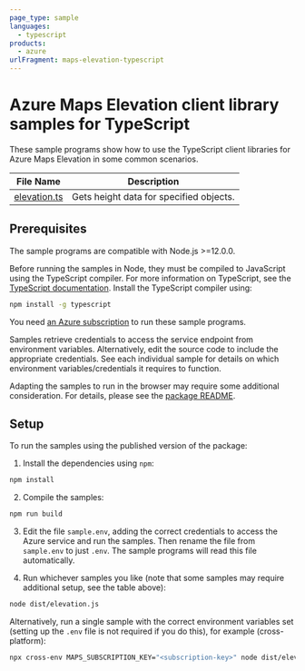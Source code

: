 ```yaml
---
page_type: sample
languages:
  - typescript
products:
  - azure
urlFragment: maps-elevation-typescript
---
```


# Azure Maps Elevation client library samples for TypeScript

These sample programs show how to use the TypeScript client libraries for Azure Maps Elevation in some common scenarios.

| **File Name**             | **Description**                         |
| ------------------------- | --------------------------------------- |
| [elevation.ts][elevation] | Gets height data for specified objects. |

## Prerequisites

The sample programs are compatible with Node.js >=12.0.0.

Before running the samples in Node, they must be compiled to JavaScript using the TypeScript compiler. For more information on TypeScript, see the [TypeScript documentation][typescript]. Install the TypeScript compiler using:

```bash
npm install -g typescript
```

You need [an Azure subscription][freesub] to run these sample programs.

Samples retrieve credentials to access the service endpoint from environment variables. Alternatively, edit the source code to include the appropriate credentials. See each individual sample for details on which environment variables/credentials it requires to function.

Adapting the samples to run in the browser may require some additional consideration. For details, please see the [package README][package].

## Setup

To run the samples using the published version of the package:

1. Install the dependencies using `npm`:

```bash
npm install
```

2. Compile the samples:

```bash
npm run build
```

3. Edit the file `sample.env`, adding the correct credentials to access the Azure service and run the samples. Then rename the file from `sample.env` to just `.env`. The sample programs will read this file automatically.

4. Run whichever samples you like (note that some samples may require additional setup, see the table above):

```bash
node dist/elevation.js
```

Alternatively, run a single sample with the correct environment variables set (setting up the `.env` file is not required if you do this), for example (cross-platform):

```bash
npx cross-env MAPS_SUBSCRIPTION_KEY="<subscription-key>" node dist/elevation.js
```

[elevation]: https://github.com/Azure/azure-sdk-for-js/blob/master/sdk/maps/maps-elevation/samples/v1/typescript/src/elevation.ts
[freesub]: https://azure.microsoft.com/free/
[package]: https://github.com/Azure/azure-sdk-for-js/tree/master/sdk/maps/maps-elevation/README.md
[typescript]: https://www.typescriptlang.org/docs/home.html
